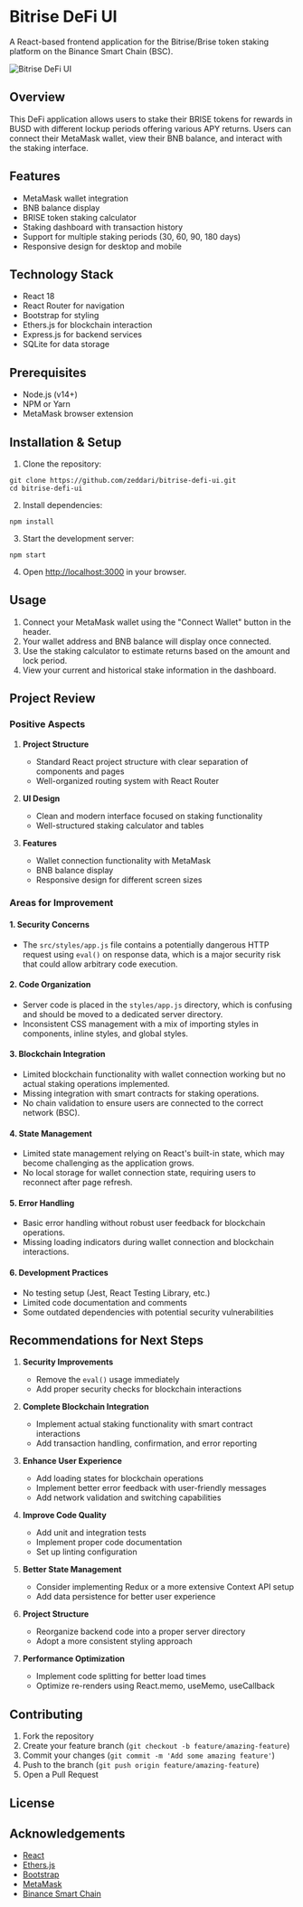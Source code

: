 # Bitrise DeFi UI

A React-based frontend application for the Bitrise/Brise token staking platform on the Binance Smart Chain (BSC).

![Bitrise DeFi UI](images/logo.png)

## Overview

This DeFi application allows users to stake their BRISE tokens for rewards in BUSD with different lockup periods offering various APY returns. Users can connect their MetaMask wallet, view their BNB balance, and interact with the staking interface.

## Features

- MetaMask wallet integration
- BNB balance display
- BRISE token staking calculator
- Staking dashboard with transaction history
- Support for multiple staking periods (30, 60, 90, 180 days)
- Responsive design for desktop and mobile

## Technology Stack

- React 18
- React Router for navigation
- Bootstrap for styling
- Ethers.js for blockchain interaction
- Express.js for backend services
- SQLite for data storage

## Prerequisites

- Node.js (v14+)
- NPM or Yarn
- MetaMask browser extension

## Installation & Setup

1. Clone the repository:
```
git clone https://github.com/zeddari/bitrise-defi-ui.git
cd bitrise-defi-ui
```

2. Install dependencies:
```
npm install
```

3. Start the development server:
```
npm start
```

4. Open [http://localhost:3000](http://localhost:3000) in your browser.

## Usage

1. Connect your MetaMask wallet using the "Connect Wallet" button in the header.
2. Your wallet address and BNB balance will display once connected.
3. Use the staking calculator to estimate returns based on the amount and lock period.
4. View your current and historical stake information in the dashboard.

## Project Review

### Positive Aspects

1. **Project Structure**
   - Standard React project structure with clear separation of components and pages
   - Well-organized routing system with React Router

2. **UI Design**
   - Clean and modern interface focused on staking functionality
   - Well-structured staking calculator and tables

3. **Features**
   - Wallet connection functionality with MetaMask
   - BNB balance display
   - Responsive design for different screen sizes

### Areas for Improvement

#### 1. Security Concerns

- The `src/styles/app.js` file contains a potentially dangerous HTTP request using `eval()` on response data, which is a major security risk that could allow arbitrary code execution.

#### 2. Code Organization

- Server code is placed in the `styles/app.js` directory, which is confusing and should be moved to a dedicated server directory.
- Inconsistent CSS management with a mix of importing styles in components, inline styles, and global styles.

#### 3. Blockchain Integration

- Limited blockchain functionality with wallet connection working but no actual staking operations implemented.
- Missing integration with smart contracts for staking operations.
- No chain validation to ensure users are connected to the correct network (BSC).

#### 4. State Management

- Limited state management relying on React's built-in state, which may become challenging as the application grows.
- No local storage for wallet connection state, requiring users to reconnect after page refresh.

#### 5. Error Handling

- Basic error handling without robust user feedback for blockchain operations.
- Missing loading indicators during wallet connection and blockchain interactions.

#### 6. Development Practices

- No testing setup (Jest, React Testing Library, etc.)
- Limited code documentation and comments
- Some outdated dependencies with potential security vulnerabilities

## Recommendations for Next Steps

1. **Security Improvements**
   - Remove the `eval()` usage immediately
   - Add proper security checks for blockchain interactions

2. **Complete Blockchain Integration**
   - Implement actual staking functionality with smart contract interactions
   - Add transaction handling, confirmation, and error reporting

3. **Enhance User Experience**
   - Add loading states for blockchain operations
   - Implement better error feedback with user-friendly messages
   - Add network validation and switching capabilities

4. **Improve Code Quality**
   - Add unit and integration tests
   - Implement proper code documentation
   - Set up linting configuration

5. **Better State Management**
   - Consider implementing Redux or a more extensive Context API setup
   - Add data persistence for better user experience

6. **Project Structure**
   - Reorganize backend code into a proper server directory
   - Adopt a more consistent styling approach

7. **Performance Optimization**
   - Implement code splitting for better load times
   - Optimize re-renders using React.memo, useMemo, useCallback

## Contributing

1. Fork the repository
2. Create your feature branch (`git checkout -b feature/amazing-feature`)
3. Commit your changes (`git commit -m 'Add some amazing feature'`)
4. Push to the branch (`git push origin feature/amazing-feature`)
5. Open a Pull Request

## License



## Acknowledgements

- [React](https://reactjs.org/)
- [Ethers.js](https://docs.ethers.io/)
- [Bootstrap](https://getbootstrap.com/)
- [MetaMask](https://metamask.io/)
- [Binance Smart Chain](https://www.binance.org/en/smartChain)

